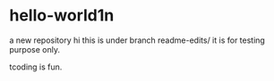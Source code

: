 # hello-world1n
a new repository
hi this is under branch readme-edits/ it is for testing purpose only. 

tcoding is fun.
